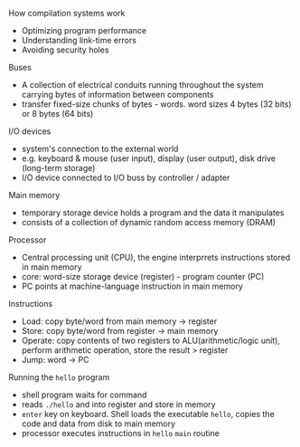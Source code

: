 How compilation systems work
- Optimizing program performance
- Understanding link-time errors
- Avoiding security holes

Buses
- A collection of electrical conduits running throughout the system carrying bytes of information between components
- transfer fixed-size chunks of bytes - words. word sizes 4 bytes (32 bits) or 8 bytes (64 bits)

I/O devices
- system's connection to the external world
- e.g. keyboard & mouse (user input), display (user output), disk drive (long-term storage)
- I/O device connected to I/O buss by controller / adapter

Main memory
- temporary storage device holds a program and the data it manipulates
- consists of a collection of dynamic random access memory (DRAM)

Processor
- Central processing unit (CPU), the engine interprrets instructions stored in main memory
- core: word-size storage device (register) - program counter (PC)
- PC points at machine-language instruction in main memory

Instructions
- Load: copy byte/word from main memory -> register
- Store: copy byte/word from register -> main memory
- Operate: copy contents of two registers to ALU(arithmetic/logic unit), perform arithmetic operation, store the result > register
- Jump: word -> PC

Running the `hello` program
- shell program waits for command
- reads `./hello` and into register and store in memory
- `enter` key on keyboard. Shell loads the executable `hello`, copies the code and data from disk to main memory
- processor executes instructions in `hello` `main` routine

